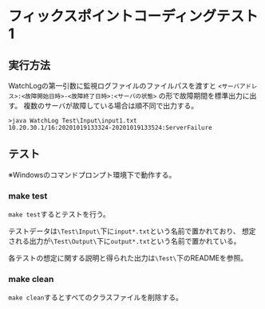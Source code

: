 # フィックスポイントコーディングテスト1
## 実行方法
WatchLogの第一引数に監視ログファイルのファイルパスを渡すと
`<サーバアドレス>:<故障開始日時>-<故障終了日時>:<サーバの状態>`
の形で故障期間を標準出力に出す。
複数のサーバが故障している場合は順不同で出力する。

```
>java WatchLog Test\Input\input1.txt
10.20.30.1/16:20201019133324-20201019133524:ServerFailure
```

## テスト
※Windowsのコマンドプロンプト環境下で動作する。

### make test
`make test`するとテストを行う。

テストデータは`\Test\Input\`下に`input*.txt`という名前で置かれており、
想定される出力が`\Test\Output\`下に`output*.txt`という名前で置かれている。

各テストの想定に関する説明と得られた出力は`\Test\`下のREADMEを参照。

### make clean
`make clean`するとすべてのクラスファイルを削除する。